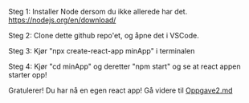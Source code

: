 Steg 1: Installer Node dersom du ikke allerede har det. https://nodejs.org/en/download/

Steg 2: Clone dette github repo'et, og åpne det i VSCode.

Steg 3: Kjør "npx create-react-app minApp" i terminalen

Steg 4: Kjør "cd minApp" og deretter "npm start" og se at react appen starter opp!

Gratulerer! Du har nå en egen react app! 
Gå videre til [Oppgave2.md](https://github.com/bouvet-bergen/echo-workshop-react/blob/main/Oppgave2.md)
